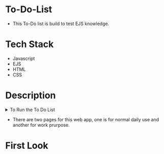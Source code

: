 # To-Do-List
 - This To-Do list is build to test EJS knowledge. 
 
 # Tech Stack
 - Javascript
 - EJS
 - HTML
 - CSS
 
 # Description
 
 <details>
    <summary>To Run the To Do List</summary>
    <ul>
        <li>git clone</li>
        <li>Open the terminal</li>
        <li>npm i</li>
        <li>node app.js</li>
        <li>open chrome and write "localhost:3000" or  "localhost:3000/work".</li>
        <li>App has started</li>
    </ul>
</details>
 
- There are two pages for this web app, one is for normal daily use and another for work prurpose.
 
 # First Look
 
 <img width=500px href="https://user-images.githubusercontent.com/73109141/226980995-eeea13d2-13c3-42ea-a4e6-09db84076a16.png)" >
<img width=500px href="https://user-images.githubusercontent.com/73109141/226981036-69542800-dda0-4289-8c73-a9a129e4edc8.png)" >
